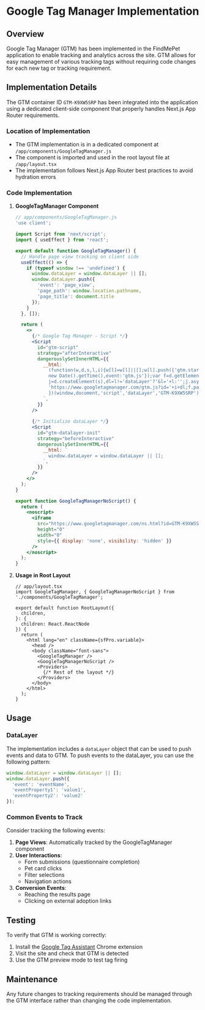 # Google Tag Manager Implementation

## Overview
Google Tag Manager (GTM) has been implemented in the FindMePet application to enable tracking and analytics across the site. GTM allows for easy management of various tracking tags without requiring code changes for each new tag or tracking requirement.

## Implementation Details

The GTM container ID `GTM-K9XW5SRP` has been integrated into the application using a dedicated client-side component that properly handles Next.js App Router requirements.

### Location of Implementation
- The GTM implementation is in a dedicated component at `/app/components/GoogleTagManager.js`
- The component is imported and used in the root layout file at `/app/layout.tsx`
- The implementation follows Next.js App Router best practices to avoid hydration errors

### Code Implementation

1. **GoogleTagManager Component**
   ```jsx
   // app/components/GoogleTagManager.js
   'use client';
   
   import Script from 'next/script';
   import { useEffect } from 'react';
   
   export default function GoogleTagManager() {
     // Handle page view tracking on client side
     useEffect(() => {
       if (typeof window !== 'undefined') {
         window.dataLayer = window.dataLayer || [];
         window.dataLayer.push({
           'event': 'page_view',
           'page_path': window.location.pathname,
           'page_title': document.title
         });
       }
     }, []);
   
     return (
       <>
         {/* Google Tag Manager - Script */}
         <Script
           id="gtm-script"
           strategy="afterInteractive"
           dangerouslySetInnerHTML={{
             __html: `
               (function(w,d,s,l,i){w[l]=w[l]||[];w[l].push({'gtm.start':
               new Date().getTime(),event:'gtm.js'});var f=d.getElementsByTagName(s)[0],
               j=d.createElement(s),dl=l!='dataLayer'?'&l='+l:'';j.async=true;j.src=
               'https://www.googletagmanager.com/gtm.js?id='+i+dl;f.parentNode.insertBefore(j,f);
               })(window,document,'script','dataLayer','GTM-K9XW5SRP');
             `,
           }}
         />
         
         {/* Initialize dataLayer */}
         <Script
           id="gtm-datalayer-init"
           strategy="beforeInteractive"
           dangerouslySetInnerHTML={{
             __html: `
               window.dataLayer = window.dataLayer || [];
             `,
           }}
         />
       </>
     );
   }
   
   export function GoogleTagManagerNoScript() {
     return (
       <noscript>
         <iframe 
           src="https://www.googletagmanager.com/ns.html?id=GTM-K9XW5SRP"
           height="0" 
           width="0" 
           style={{ display: 'none', visibility: 'hidden' }}
         />
       </noscript>
     );
   }
   ```

2. **Usage in Root Layout**
   ```tsx
   // app/layout.tsx
   import GoogleTagManager, { GoogleTagManagerNoScript } from './components/GoogleTagManager';
   
   export default function RootLayout({
     children,
   }: {
     children: React.ReactNode
   }) {
     return (
       <html lang="en" className={sfPro.variable}>
         <head />
         <body className="font-sans">
           <GoogleTagManager />
           <GoogleTagManagerNoScript />
           <Providers>
             {/* Rest of the layout */}
           </Providers>
         </body>
       </html>
     );
   }
   ```

## Usage

### DataLayer
The implementation includes a `dataLayer` object that can be used to push events and data to GTM. To push events to the dataLayer, you can use the following pattern:

```javascript
window.dataLayer = window.dataLayer || [];
window.dataLayer.push({
  'event': 'eventName',
  'eventProperty1': 'value1',
  'eventProperty2': 'value2'
});
```
 
### Common Events to Track
Consider tracking the following events:

1. **Page Views**: Automatically tracked by the GoogleTagManager component
2. **User Interactions**: 
   - Form submissions (questionnaire completion)
   - Pet card clicks
   - Filter selections
   - Navigation actions
3. **Conversion Events**:
   - Reaching the results page
   - Clicking on external adoption links

## Testing
To verify that GTM is working correctly:

1. Install the [Google Tag Assistant](https://chrome.google.com/webstore/detail/tag-assistant-by-google/kejbdjndbnbjgmefkgdddjlbokphdefk) Chrome extension
2. Visit the site and check that GTM is detected
3. Use the GTM preview mode to test tag firing

## Maintenance
Any future changes to tracking requirements should be managed through the GTM interface rather than changing the code implementation.
